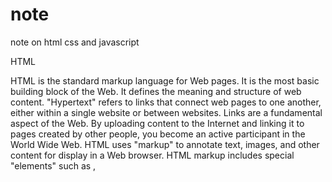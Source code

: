 # note
note on html css and javascript

HTML

HTML is the standard markup language for Web pages. It is the most basic building block of the Web. It defines the meaning and structure of web content. 
"Hypertext" refers to links that connect web pages to one another, either within a single website or between websites. Links are a fundamental aspect of the Web. By uploading content to the Internet and linking it to pages created by other people, you become an active participant in the World Wide Web.
HTML uses "markup" to annotate text, images, and other content for display in a Web browser. HTML markup includes special "elements" such as <head>, <title>, <body>, <header>, <footer>, <article>, <section>, <p>, <div>, <span>, <img>, <aside>, <audio>, <canvas>, <datalist>, <details>, <embed>, <nav>, <output>, <progress>, <video>, <ul>, <ol>, <li> and many others.
An HTML element is set off from other text in a document by "tags", which consist of the element name surrounded by "<" and ">". The name of an element inside a tag is case insensitive. That is, it can be written in uppercase, lowercase, or a mixture. For example, the <title> tag can be written as <Title>, <TITLE>, or in any other way. However, the convention and recommended practice is to write tags in lowercase.
Elements in HTML have attributes; these are additional values that configure the elements or adjust their behavior in various ways to meet the criteria the users want.
In HTML, link types indicate the relationship between two documents, in which one links to the other using an <a>, <area>, <form>, or <link> element.


CSS


Cascading Style Sheets (CSS) is a stylesheet language used to describe the presentation of a document written in HTML.
Like HTML, CSS is not a programming language. It's not a markup language either. CSS is a style sheet language. CSS is what you use to selectively style HTML elements.
The whole structure of a css is called a ruleset.
selector : This is the HTML element name at the start of the ruleset. It defines the element(s) to be styled (in this example, <p> elements). To style a different element, change the selector.
Declaration: This is a single rule like color: red;. It specifies which of the element's properties you want to style.
Properties: These are ways in which you can style an HTML element. (In this example, color is a property of the <p> elements.) In CSS, you choose which properties you want to affect in the rule.
Property value: To the right of the property—after the colon—there is the property value. This chooses one out of many possible appearances for a given property. (For example, there are many color values in addition to red.)
Note the other important parts of the syntax:

  Apart from the selector, each ruleset must be wrapped in curly braces. ({})
  Within each declaration, you must use a colon (:) to separate the property from its value or values.
  Within each ruleset, you must use a semicolon (;) to separate each declaration from the next one.
  
  
  
JavaScript


JavaScript is a programming language that allows you to implement complex things on web pages.
Javascript is used by programmers across the world to create dynamic and interactive web content like applications and browsers. 
The core client-side JavaScript language consists of some common programming features that allow you to do things like:
  Store useful values inside variables. In the above example for instance, we ask for a new name to be entered then     store that name in a variable called name.
  Operations on pieces of text (known as "strings" in programming). In the above example we take the string "Player     1: " and join it to the name variable to create the complete text label, e.g. "Player 1: Chris".
  Running code in response to certain events occurring on a web page. We used a click event in our example above to     detect when the label is clicked and then run the code that updates the text label.
In JavaScript, most things are objects, from core JavaScript features like arrays to the browser APIs built on top of JavaScript. You can even create your own objects to encapsulate related functions and variables into efficient packages and act as handy data containers.


python

Python is a popular programming language. It is used for:
  web development (server-side),
  software development,
  mathematics,
  system scripting.
Python was designed for readability, and has some similarities to the English language with influence from mathematics.
Python uses new lines to complete a command, as opposed to other programming languages which often use semicolons or parentheses.
Python relies on indentation, using whitespace, to define scope; such as the scope of loops, functions and classes. Other programming languages often use curly-brackets for this purpose.
Indentation refers to the spaces at the beginning of a code line.

Where in other programming languages the indentation in code is for readability only, the indentation in Python is very important.

Python uses indentation to indicate a block of code.
Python has no command for declaring a variable.

A variable is created the moment you first assign a value to it.






